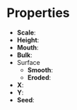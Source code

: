 

# Properties

- **Scale**: 
- **Height**: 
- **Mouth**: 
- **Bulk**: 
- Surface
  - **Smooth**: <desc>
  - **Eroded**: <desc>
- **X**: 
- **Y**: 
- **Seed**: 




